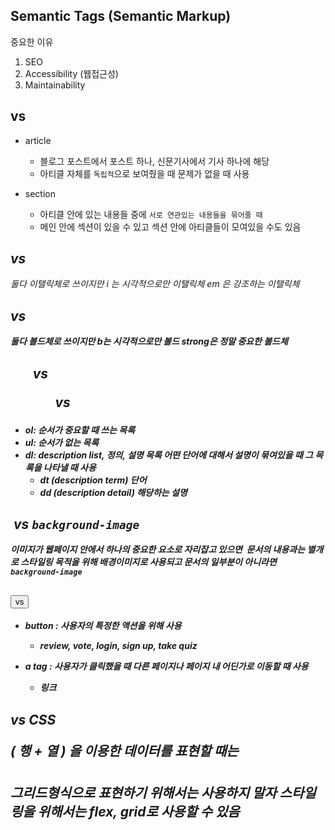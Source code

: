 ## Semantic Tags (Semantic Markup)

중요한 이유

1. SEO
2. Accessibility (웹접근성)
3. Maintainability

## <article> vs <section>

- article

  - 블로그 포스트에서 포스트 하나, 신문기사에서 기사 하나에 해당
  - 아티클 자체를 `독립적`으로 보여줬을 때 문제가 없을 때 사용

- section
  - 아티클 안에 있는 내용들 중에 `서로 연관있는 내용들을 묶어줄 때`
  - 메인 안에 섹션이 있을 수 있고 섹션 안에 아티클들이 모여있을 수도 있음

## <i> vs <em>

둘다 이탤릭체로 쓰이지만
i 는 시각적으로만 이탤릭체
em 은 강조하는 이탤릭체

## <b> vs <strong>

둘다 볼드체로 쓰이지만
b는 시각적으로만 볼드
strong은 정말 중요한 볼드체

## <ol> vs <ul> vs <dl>

- ol: 순서가 중요할 때 쓰는 목록
- ul: 순서가 없는 목록
- dl: description list, 정의, 설명 목록
  어떤 단어에 대해서 설명이 묶여있을 때 그 목록을 나타낼 때 사용
  - dt (description term) 단어
  - dd (description detail) 해당하는 설명

## <img> vs `background-image`

이미지가 웹페이지 안에서 하나의 중요한 요소로 자리잡고 있으면 <img>
문서의 내용과는 별개로 스타일링 목적을 위해 배경이미지로 사용되고
문서의 일부분이 아니라면 `background-image`

## <button> vs <a>

- button : 사용자의 특정한 액션을 위해 사용

  - review, vote, login, sign up, take quiz

- a tag : 사용자가 클릭했을 때 다른 페이지나 페이지 내 어딘가로 이동할 때 사용
  - 링크

## <table> vs CSS

( 행 + 열 ) 을 이용한 데이터를 표현할 때는 <table>
그리드형식으로 표현하기 위해서는 사용하지 말자
스타일링을 위해서는 flex, grid로 사용할 수 있음
